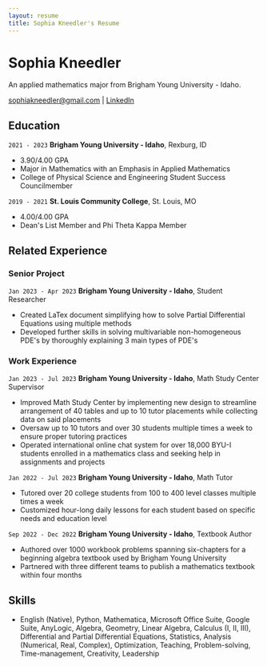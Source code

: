 ```yaml
---
layout: resume
title: Sophia Kneedler's Resume
---
```

# Sophia Kneedler
An applied mathematics major from Brigham Young University - Idaho.

<div id="webaddress">
<a href="sophiakneedler@gmail.com">sophiakneedler@gmail.com</a>
| <a href="https://www.linkedin.com/in/sophiakneedler/">LinkedIn</a>
</div> 

## Education

`2021 - 2023`
__Brigham Young University - Idaho__, Rexburg, ID

- 3.90/4.00 GPA
- Major in Mathematics with an Emphasis in Applied Mathematics
- College of Physical Science and Engineering Student Success Councilmember

`2019 - 2021`
__St. Louis Community College__, St. Louis, MO

- 4.00/4.00 GPA
- Dean's List Member and Phi Theta Kappa Member


## Related Experience

### Senior Project

`Jan 2023 - Apr 2023`
__Brigham Young University - Idaho__, Student Researcher

- Created LaTex document simplifying how to solve Partial Differential Equations using multiple methods
- Developed further skills in solving multivariable non-homogeneous PDE's by thoroughly explaining 3 main types of PDE's

### Work Experience


`Jan 2023 - Jul 2023`
__Brigham Young University - Idaho__, Math Study Center Supervisor

- Improved Math Study Center by implementing new design to streamline arrangement of 40 tables and up to 10 tutor placements while collecting data on said placements
- Oversaw up to 10 tutors and over 30 students multiple times a week to ensure proper tutoring practices
- Operated international online chat system for over 18,000 BYU-I students enrolled in a mathematics class and seeking help in assignments and projects


`Jan 2022 - Jul 2023`
__Brigham Young University - Idaho__, Math Tutor

- Tutored over 20 college students from 100 to 400 level classes multiple times a week
- Customized hour-long daily lessons for each student based on specific needs and education level

`Sep 2022 - Dec 2022`
__Brigham Young University - Idaho__, Textbook Author

- Authored over 1000 workbook problems spanning six-chapters for a beginning algebra textbook used by Brigham Young University
- Partnered with three different teams to publish a mathematics textbook within four months

## Skills
- English (Native), Python, Mathematica, Microsoft Office Suite, Google Suite, AnyLogic, Algebra, Geometry, Linear Algebra, Calculus (I, II, III), Differential and Partial Differential Equations, Statistics, Analysis (Numerical, Real, Complex), Optimization, Teaching, Problem-solving, Time-management, Creativity, Leadership


<!-- ### Footer


